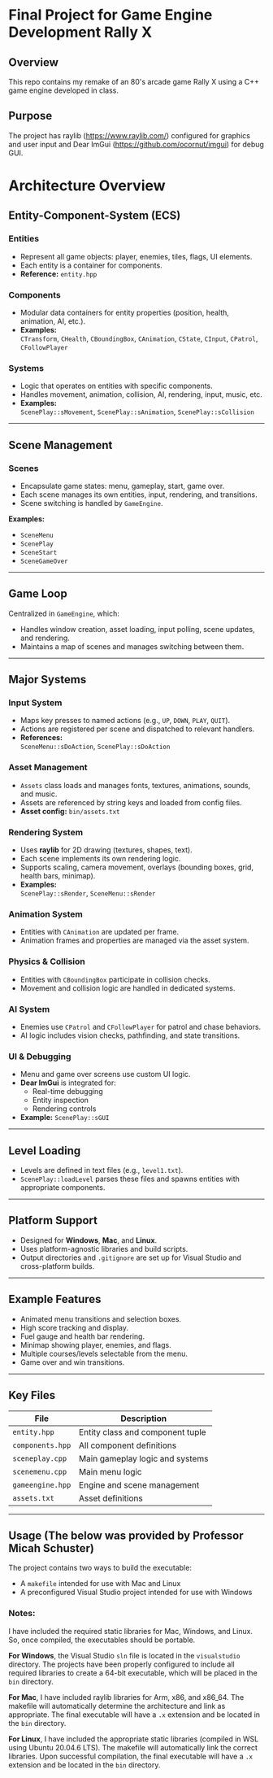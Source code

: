 # Final Project for Game Engine Development Rally X
## Overview
This repo contains my remake of an 80's arcade game Rally X using a C++ game engine developed in class.

## Purpose
The project has raylib (https://www.raylib.com/) configured for graphics and user input and Dear ImGui (https://github.com/ocornut/imgui) for debug GUI.

# Architecture Overview

## Entity-Component-System (ECS)

### Entities
- Represent all game objects: player, enemies, tiles, flags, UI elements.
- Each entity is a container for components.  
- **Reference:** `entity.hpp`

### Components
- Modular data containers for entity properties (position, health, animation, AI, etc.).
- **Examples:**  
  `CTransform`, `CHealth`, `CBoundingBox`, `CAnimation`, `CState`, `CInput`, `CPatrol`, `CFollowPlayer`

### Systems
- Logic that operates on entities with specific components.  
- Handles movement, animation, collision, AI, rendering, input, music, etc.
- **Examples:**  
  `ScenePlay::sMovement`, `ScenePlay::sAnimation`, `ScenePlay::sCollision`

---

## Scene Management

### Scenes
- Encapsulate game states: menu, gameplay, start, game over.
- Each scene manages its own entities, input, rendering, and transitions.
- Scene switching is handled by `GameEngine`.

**Examples:**
- `SceneMenu`
- `ScenePlay`
- `SceneStart`
- `SceneGameOver`

---

## Game Loop

Centralized in `GameEngine`, which:
- Handles window creation, asset loading, input polling, scene updates, and rendering.
- Maintains a map of scenes and manages switching between them.

---

## Major Systems

### Input System
- Maps key presses to named actions (e.g., `UP`, `DOWN`, `PLAY`, `QUIT`).
- Actions are registered per scene and dispatched to relevant handlers.  
- **References:**  
  `SceneMenu::sDoAction`, `ScenePlay::sDoAction`

### Asset Management
- `Assets` class loads and manages fonts, textures, animations, sounds, and music.
- Assets are referenced by string keys and loaded from config files.  
- **Asset config:** `bin/assets.txt`

### Rendering System
- Uses **raylib** for 2D drawing (textures, shapes, text).
- Each scene implements its own rendering logic.
- Supports scaling, camera movement, overlays (bounding boxes, grid, health bars, minimap).
- **Examples:**  
  `ScenePlay::sRender`, `SceneMenu::sRender`

### Animation System
- Entities with `CAnimation` are updated per frame.
- Animation frames and properties are managed via the asset system.

### Physics & Collision
- Entities with `CBoundingBox` participate in collision checks.
- Movement and collision logic are handled in dedicated systems.

### AI System
- Enemies use `CPatrol` and `CFollowPlayer` for patrol and chase behaviors.
- AI logic includes vision checks, pathfinding, and state transitions.

### UI & Debugging
- Menu and game over screens use custom UI logic.
- **Dear ImGui** is integrated for:
  - Real-time debugging  
  - Entity inspection  
  - Rendering controls  
- **Example:** `ScenePlay::sGUI`

---

## Level Loading

- Levels are defined in text files (e.g., `level1.txt`).
- `ScenePlay::loadLevel` parses these files and spawns entities with appropriate components.

---

## Platform Support

- Designed for **Windows**, **Mac**, and **Linux**.
- Uses platform-agnostic libraries and build scripts.
- Output directories and `.gitignore` are set up for Visual Studio and cross-platform builds.

---

## Example Features

- Animated menu transitions and selection boxes.
- High score tracking and display.
- Fuel gauge and health bar rendering.
- Minimap showing player, enemies, and flags.
- Multiple courses/levels selectable from the menu.
- Game over and win transitions.

---

## Key Files

| File | Description |
|------|-------------|
| `entity.hpp` | Entity class and component tuple |
| `components.hpp` | All component definitions |
| `sceneplay.cpp` | Main gameplay logic and systems |
| `scenemenu.cpp` | Main menu logic |
| `gameengine.hpp` | Engine and scene management |
| `assets.txt` | Asset definitions |

---



## Usage (The below was provided by Professor Micah Schuster)

The project contains two ways to build the executable:

* A `makefile` intended for use with Mac and Linux
* A preconfigured Visual Studio project intended for use with Windows

### Notes:

I have included the required static libraries for Mac, Windows, and Linux. So, once compiled, the executables should be portable.

**For Windows**, the Visual Studio `sln` file is located in the `visualstudio` directory. The projects have been properly configured to include all required libraries to create a 64-bit executable, which will be placed in the `bin` directory.

**For Mac**, I have included raylib libraries for Arm, x86, and x86_64. The makefile will automatically determine the architecture and link as appropriate. The final executable will have a `.x` extension and be located in the `bin` directory.

**For Linux**, I have included the appropriate static libraries (compiled in WSL using Ubuntu 20.04.6 LTS). The makefile will automatically link the correct libraries. Upon successful compilation, the final executable will have a `.x` extension and be located in the `bin` directory.
